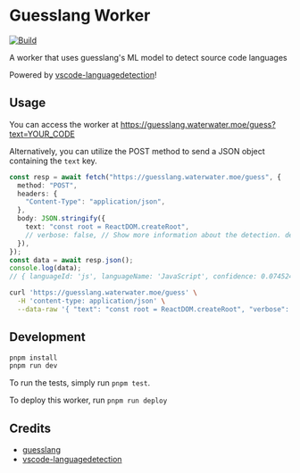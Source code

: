 # Guesslang Worker

[![Build](https://github.com/lawvs/guesslang-worker/actions/workflows/build.yml/badge.svg)](https://github.com/lawvs/guesslang-worker/actions/workflows/build.yml)

A worker that uses guesslang's ML model to detect source code languages

Powered by [vscode-languagedetection](https://github.com/microsoft/vscode-languagedetection)!

## Usage

You can access the worker at https://guesslang.waterwater.moe/guess?text=YOUR_CODE

Alternatively, you can utilize the POST method to send a JSON object containing the `text` key.

```ts
const resp = await fetch("https://guesslang.waterwater.moe/guess", {
  method: "POST",
  headers: {
    "Content-Type": "application/json",
  },
  body: JSON.stringify({
    text: "const root = ReactDOM.createRoot",
    // verbose: false, // Show more information about the detection. default: false
  }),
});
const data = await resp.json();
console.log(data);
// { languageId: 'js', languageName: 'JavaScript', confidence: 0.07452436648309231, reliable: false }
```

```sh
curl 'https://guesslang.waterwater.moe/guess' \
  -H 'content-type: application/json' \
  --data-raw '{ "text": "const root = ReactDOM.createRoot", "verbose": false }'
```

## Development

```sh
pnpm install
pnpm run dev
```

To run the tests, simply run `pnpm test`.

To deploy this worker, run `pnpm run deploy`

## Credits

- [guesslang](https://github.com/yoeo/guesslang)
- [vscode-languagedetection](https://github.com/microsoft/vscode-languagedetection)

